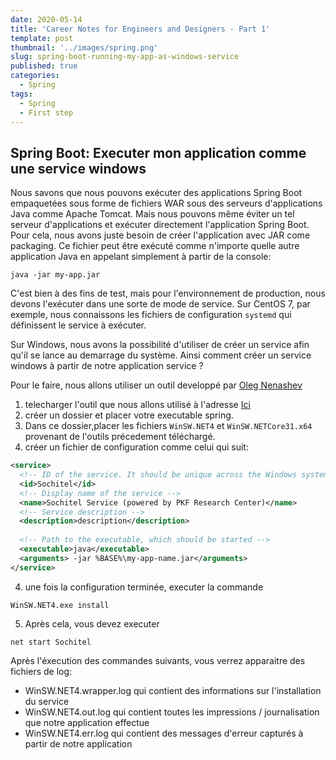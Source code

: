 ```yaml
---
date: 2020-05-14
title: 'Career Notes for Engineers and Designers - Part 1'
template: post
thumbnail: '../images/spring.png'
slug: spring-boot-running-my-app-as-windows-service
published: true
categories:
  - Spring
tags:
  - Spring
  - First step
---
```

##  Spring Boot: Executer mon application comme une service windows

Nous savons que nous pouvons exécuter des applications Spring Boot empaquetées sous forme de fichiers WAR sous des serveurs d'applications Java comme Apache Tomcat. 
Mais nous pouvons même éviter un tel serveur d'applications et exécuter directement l'application Spring Boot.
Pour cela, nous avons juste besoin de créer l'application avec JAR come packaging. 
Ce fichier peut être exécuté comme n'importe quelle autre application Java en appelant simplement à partir de la console: 
```console
java -jar my-app.jar
```
C'est bien à des fins de test, mais pour l'environnement de production, nous devons l'exécuter dans une sorte de mode de service. Sur CentOS 7, par exemple, nous connaissons les fichiers de configuration ``systemd`` qui définissent le service à exécuter.

Sur Windows, nous avons la possibilité d'utiliser de créer un service afin qu'il se lance au demarrage du système. Ainsi comment créer un service windows à partir de notre application service ?

Pour le faire, nous allons utiliser un outil developpé par [Oleg Nenashev](https://github.com/winsw)

1. telecharger l'outil que nous allons utilisé à l'adresse [Ici](https://github.com/winsw/winsw/releases/)
2. créer un dossier et placer votre executable spring.
2. Dans ce dossier,placer les fichiers `WinSW.NET4` et `WinSW.NETCore31.x64`  provenant de l'outils précedement téléchargé.
3. créer un fichier de configuration comme celui qui suit: 
```xml
<service>
  <!-- ID of the service. It should be unique across the Windows system-->
  <id>Sochitel</id>
  <!-- Display name of the service -->
  <name>Sochitel Service (powered by PKF Research Center)</name>
  <!-- Service description -->
  <description>description</description>
  
  <!-- Path to the executable, which should be started -->
  <executable>java</executable>
  <arguments> -jar %BASE%\my-app-name.jar</arguments>
</service>
```
4. une fois la configuration terminée, executer la commande
```terminal
WinSW.NET4.exe install
```
5. Après cela, vous devez executer 
```terminal
net start Sochitel
```
Après l'éxecution des commandes suivants, vous verrez apparaitre des fichiers de log:
- WinSW.NET4.wrapper.log qui contient des informations sur l'installation du service
- WinSW.NET4.out.log qui contient toutes les impressions / journalisation que notre application effectue
- WinSW.NET4.err.log qui contient des messages d'erreur capturés à partir de notre application